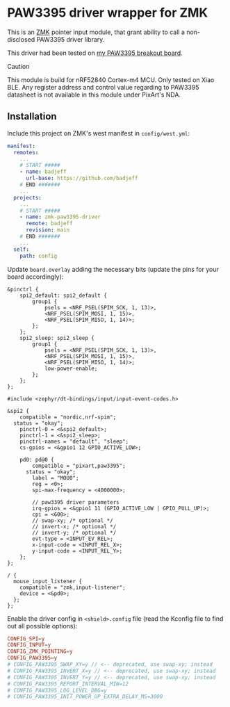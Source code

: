 # PAW3395 driver wrapper for ZMK

This is an [ZMK](https://zmk.dev) pointer input module, that grant ability to call a non-disclosed PAW3395 driver library.

This driver had been tested on [my PAW3395 breakout board](https://github.com/badjeff/paw3395-pcb).

> [!CAUTION]
> This module is build for nRF52840 Cortex-m4 MCU. Only tested on Xiao BLE. Any register address and control value regarding to PAW3395 datasheet is not available in this module under PixArt's NDA.

## Installation

Include this project on ZMK's west manifest in `config/west.yml`:

```yml
manifest:
  remotes:
    ...
    # START #####
    - name: badjeff
      url-base: https://github.com/badjeff
    # END #######
    ...
  projects:
    ...
    # START #####
    - name: zmk-paw3395-driver
      remote: badjeff
      revision: main
    # END #######
    ...
  self:
    path: config
```

Update `board.overlay` adding the necessary bits (update the pins for your board accordingly):

```dts
&pinctrl {
	spi2_default: spi2_default {
		group1 {
			psels = <NRF_PSEL(SPIM_SCK, 1, 13)>,
			<NRF_PSEL(SPIM_MOSI, 1, 15)>,
			<NRF_PSEL(SPIM_MISO, 1, 14)>;
		};
	};
	spi2_sleep: spi2_sleep {
		group1 {
			psels = <NRF_PSEL(SPIM_SCK, 1, 13)>,
			<NRF_PSEL(SPIM_MOSI, 1, 15)>,
			<NRF_PSEL(SPIM_MISO, 1, 14)>;
			low-power-enable;
		};
	};
};

#include <zephyr/dt-bindings/input/input-event-codes.h>

&spi2 {
	compatible = "nordic,nrf-spim";
  status = "okay";
	pinctrl-0 = <&spi2_default>;
	pinctrl-1 = <&spi2_sleep>;
	pinctrl-names = "default", "sleep";
	cs-gpios = <&gpio1 12 GPIO_ACTIVE_LOW>;

	pd0: pd@0 {
		compatible = "pixart,paw3395";
	  status = "okay";
		label = "MOU0";
		reg = <0>;
		spi-max-frequency = <4000000>;

		// paw3395 driver parameters
		irq-gpios = <&gpio1 11 (GPIO_ACTIVE_LOW | GPIO_PULL_UP)>;
		cpi = <600>;
		// swap-xy; /* optional */
		// invert-x; /* optional */
		// invert-y; /* optional */
		evt-type = <INPUT_EV_REL>;
		x-input-code = <INPUT_REL_X>;
		y-input-code = <INPUT_REL_Y>;
	};
};

/ {
  mouse_input_listener {
    compatible = "zmk,input-listener";
    device = <&pd0>;
  };
};
```

Enable the driver config in `<shield>.config` file (read the Kconfig file to find out all possible options):

```conf
CONFIG_SPI=y
CONFIG_INPUT=y
CONFIG_ZMK_POINTING=y
CONFIG_PAW3395=y
# CONFIG_PAW3395_SWAP_XY=y // <-- deprecated, use swap-xy; instead
# CONFIG_PAW3395_INVERT_X=y // <-- deprecated, use swap-xy; instead
# CONFIG_PAW3395_INVERT_Y=y // <-- deprecated, use swap-xy; instead
# CONFIG_PAW3395_REPORT_INTERVAL_MIN=12
# CONFIG_PAW3395_LOG_LEVEL_DBG=y
# CONFIG_PAW3395_INIT_POWER_UP_EXTRA_DELAY_MS=3000
```
